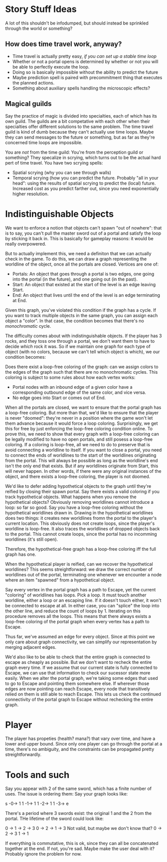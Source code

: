 Story Stuff Ideas
=================

A lot of this shouldn't be infodumped, but should instead be sprinkled through the world or something?

## How does time travel work, anyway?

* Time travel is actually pretty easy, *if you can set up a stable time loop*
* Whether or not a portal opens is determined by whether or not you will be able to perfectly execute the loop.
* Doing so is basically impossible without the ability to predict the future
* Maybe prediction spell is paired with precommitment thing that executes the planned actions.
* Something about auxiliary spells handling the microscopic effects?

## Magical guilds

Say the practice of magic is divided into specialties, each of which has its own guild.
The guilds are a bit competative with each other when their specialties offer different solutions to the same problem.
The time travel guild is kind of dumb because they can't actually use time loops.
Maybe they can send messages to the future or something, but as far as they're concerned time loops are impossible.

You are *not* from the time guild: You're from the perception guild or something?
They specalize in scrying, which turns out to be the actual hard pert of time travel.
You have two scrying spells:

* Spatial scrying (why you can see through walls)
* Temporal scrying (how you can predict the future.
Probably "all in your head": using the results of spatial scrying to predict the (local) future.
Increased cost as you predict farther out, since you need exponentially higher resolution.

Indistinguishable Objects
=========================

We want to enforce a notion that objects can't spawn "out of nowhere": that is to say,
you can't pull the master sword out of a portal and satisfy the loop by sticking it back in.
This is basically for gameplay reasons: it would be really overpowered.

But to actually implement this, we need a definiton that we can actually check in the game.
To do this, we can draw a graph representing the worldline of the object,
once all the portals are closed.
Vertices are one of:

* Portals: An object that goes through a portal is two edges,
  one going into the portal (in the future), and one going out (in the past).
* Start: An object that existed at the start of the level is an edge leaving Start.
* End: An object that lives until the end of the level is an edge terminating at End.

Given this graph, you've violated this condition if the graph has a cycle.
If you want to track multiple objects in the same graph, you can assign each object a "color".
In that case, the condition becomes that there's no _monochromatic_ cycle.

The difficulty comes about with indistinguishable objects.
If the player has 3 rocks, and they toss one through a portal,
we don't want them to have to decide _which_ rock it was.
So if we maintain one graph for each type of object
(with no colors, because we can't tell which object is which),
we our condition becomes:

Does there exist a loop-free coloring of the graph:
can we assign colors to the edges of the graph such that there are no monochromatic cycles.
This coloring is subject to some rules about how each vertex works:

* Portal nodes with an inbound edge of a given color
  have a corresponding outbound edge of the same color, and vice versa.
* No edge goes into Start or comes out of End.

When all the portals are closed, we want to ensure that the portal graph has a loop-free coloring.
But more than that, we'd like to ensure that the player is never "doomed":
they're never in a position where the game won't let them advance because it would force a loop coloring.
Surprisingly, we get this for free by just enforcing the loop-free coloring condition online.
To prove this, we need to show that every graph with a loop-free coloring
can be legally modified to have no open portals,
and still posess a loop-free coloring.
If a coloring is loop-free, all we need to do to preserve that is avoid connecting a worldline to itself.
If you want to close a portal,
you need to connect the ends of worldlines to the start of the worldlines originating from the portal.
This will always be possible as long as the worldline's end isn't the only end that exists.
But if any worldlines originate from Start, this will never happen.
In other words, if there were any original instances of the object,
and there exists a loop-free coloring, the player is not doomed.

We'd like to defer adding hypothetical objects to the graph
until they're reified by closing their spawn portal.
Say there exists a valid coloring if you track hypothetical objects.
What happens when you remove the hypothetical objects?
Obviously removing worldlines cannot introduce a loop: so far so good.
Say you have a loop-free coloring without the hypothetical worldlines drawn in.
Drawing in the hypothetical worldlines does two things:
it creates new worldlines fromn the portal to the player's current location.
This obviously does not create loops, since the player's worldline is loop-free.
It also traces the worldlines of dropped objects back to the portal.
This cannot create loops, since the portal has no incomming worldlines (it's still open).

Therefore, the hypothetical-free graph has a loop-free coloring iff the full graph has one.

When the hypothetical player is reified, can we recover the hypothetical worldlines?
This seems streightforward: we draw the correct number of worldlines out of the portal,
terminating one whenever we encounter a node where an item "spawned" from a hypothetical object.

Say every vertex in the portal graph has a path to Escape,
yet the current "coloring" of worldlines has loops.
Pick a loop. It must touch another worldline, either a loop or an escaping line.
If it doesn't touch either, it won't be connected to escape at all.
In either case, you can "splice" the loop into the other line, and reduce the count of loops by 1.
Iterating on this procedure removes all the loops.
This means that there always exists a loop-free coloring of the portal graph
when every vertex has a path to Escape.

Thus far, we've assumed an edge for every object.
Since at this point we only care about graph connectivity,
we can simplify our representation by merging adjacent edges.

We'd also like to be able to check that the entire graph is connected to escape as cheaply as possible.
But we don't want to recheck the entire graph every time.
If we assume that our current state is fully connected to Escape,
we can use that information to check our sucessor state more easily.
When we alter the portal graph,
we're taking some edges that used to go to Escape and pointing them somewhere else.
If wherever those edges are now pointing can reach Escape,
every node that transitively relied on them is still able to reach Escape.
This lets us check the continued connectivity of the portal graph to Escape
without rechecking the entire graph.

Player
======

The player has propeties (health? mana?) that vary over time, and have a lower and upper bound. Since only one player can go through the portal at a time, there's no ambiguity, and the constraints can be propagated pretty streightforwardly.

Tools and such
==============

Say you appear with 2 of the same sword, which has a finite number of uses. The issue is ordering them: Say your graph looks like:

s -0-> 1
1 -1-> 1
1 -2-> 1
1 -3-> e

There's a period where 3 swords exist: the original 1 and the 2 from the portal. THe lifetime of the sword could look like:

0 -> 1 -> 2 -> 3
0 -> 2 -> 1 -> 3
Not valid, but maybe we don't know that?
0 -> 2 -> 3
1 -> 1

If everything is commutative, this is ok, since they can all be concatenated together at the end. If not, you're sad. Maybe make the user deal with it? Probably ignore the problem for now.



